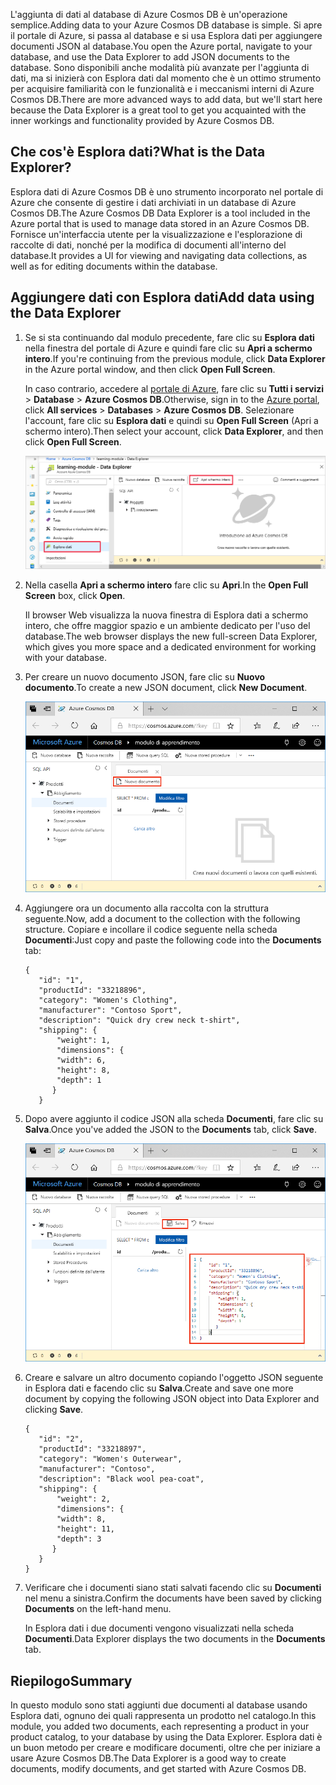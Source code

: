 <span data-ttu-id="e5e6f-101">L'aggiunta di dati al database di Azure Cosmos DB è un'operazione semplice.</span><span class="sxs-lookup"><span data-stu-id="e5e6f-101">Adding data to your Azure Cosmos DB database is simple.</span></span> <span data-ttu-id="e5e6f-102">Si apre il portale di Azure, si passa al database e si usa Esplora dati per aggiungere documenti JSON al database.</span><span class="sxs-lookup"><span data-stu-id="e5e6f-102">You open the Azure portal, navigate to your database, and use the Data Explorer to add JSON documents to the database.</span></span> <span data-ttu-id="e5e6f-103">Sono disponibili anche modalità più avanzate per l'aggiunta di dati, ma si inizierà con Esplora dati dal momento che è un ottimo strumento per acquisire familiarità con le funzionalità e i meccanismi interni di Azure Cosmos DB.</span><span class="sxs-lookup"><span data-stu-id="e5e6f-103">There are more advanced ways to add data, but we'll start here because the Data Explorer is a great tool to get you acquainted with the inner workings and functionality provided by Azure Cosmos DB.</span></span>

## <a name="what-is-the-data-explorer"></a><span data-ttu-id="e5e6f-104">Che cos'è Esplora dati?</span><span class="sxs-lookup"><span data-stu-id="e5e6f-104">What is the Data Explorer?</span></span>
<span data-ttu-id="e5e6f-105">Esplora dati di Azure Cosmos DB è uno strumento incorporato nel portale di Azure che consente di gestire i dati archiviati in un database di Azure Cosmos DB.</span><span class="sxs-lookup"><span data-stu-id="e5e6f-105">The Azure Cosmos DB Data Explorer is a tool included in the Azure portal that is used to manage data stored in an Azure Cosmos DB.</span></span> <span data-ttu-id="e5e6f-106">Fornisce un'interfaccia utente per la visualizzazione e l'esplorazione di raccolte di dati, nonché per la modifica di documenti all'interno del database.</span><span class="sxs-lookup"><span data-stu-id="e5e6f-106">It provides a UI for viewing and navigating data collections, as well as for editing documents within the database.</span></span>

## <a name="add-data-using-the-data-explorer"></a><span data-ttu-id="e5e6f-107">Aggiungere dati con Esplora dati</span><span class="sxs-lookup"><span data-stu-id="e5e6f-107">Add data using the Data Explorer</span></span>

1. <span data-ttu-id="e5e6f-108">Se si sta continuando dal modulo precedente, fare clic su **Esplora dati** nella finestra del portale di Azure e quindi fare clic su **Apri a schermo intero**.</span><span class="sxs-lookup"><span data-stu-id="e5e6f-108">If you're continuing from the previous module, click **Data Explorer** in the Azure portal window, and then click **Open Full Screen**.</span></span>

    <span data-ttu-id="e5e6f-109">In caso contrario, accedere al [portale di Azure](https://portal.azure.com/?azure-portal=true), fare clic su **Tutti i servizi** > **Database** > **Azure Cosmos DB**.</span><span class="sxs-lookup"><span data-stu-id="e5e6f-109">Otherwise, sign in to the [Azure portal](https://portal.azure.com/?azure-portal=true), click **All services** > **Databases** > **Azure Cosmos DB**.</span></span> <span data-ttu-id="e5e6f-110">Selezionare l'account, fare clic su **Esplora dati** e quindi su **Open Full Screen** (Apri a schermo intero).</span><span class="sxs-lookup"><span data-stu-id="e5e6f-110">Then select your account, click **Data Explorer**, and then click **Open Full Screen**.</span></span>
 
   ![Creare nuovi documenti in Esplora dati nel portale di Azure](../media/3-azure-cosmosdb-data-explorer-full-screen.png)

2. <span data-ttu-id="e5e6f-112">Nella casella **Apri a schermo intero** fare clic su **Apri**.</span><span class="sxs-lookup"><span data-stu-id="e5e6f-112">In the **Open Full Screen** box, click **Open**.</span></span>

    <span data-ttu-id="e5e6f-113">Il browser Web visualizza la nuova finestra di Esplora dati a schermo intero, che offre maggior spazio e un ambiente dedicato per l'uso del database.</span><span class="sxs-lookup"><span data-stu-id="e5e6f-113">The web browser displays the new full-screen Data Explorer, which gives you more space and a dedicated environment for working with your database.</span></span>

3. <span data-ttu-id="e5e6f-114">Per creare un nuovo documento JSON, fare clic su **Nuovo documento**.</span><span class="sxs-lookup"><span data-stu-id="e5e6f-114">To create a new JSON document, click **New Document**.</span></span>

   ![Creare nuovi documenti in Esplora dati nel portale di Azure](../media/3-azure-cosmosdb-data-explorer-new-document.png)

4. <span data-ttu-id="e5e6f-116">Aggiungere ora un documento alla raccolta con la struttura seguente.</span><span class="sxs-lookup"><span data-stu-id="e5e6f-116">Now, add a document to the collection with the following structure.</span></span> <span data-ttu-id="e5e6f-117">Copiare e incollare il codice seguente nella scheda **Documenti**:</span><span class="sxs-lookup"><span data-stu-id="e5e6f-117">Just copy and paste the following code into the **Documents** tab:</span></span>

     ```
    {
        "id": "1",
        "productId": "33218896",
        "category": "Women's Clothing",
        "manufacturer": "Contoso Sport",
        "description": "Quick dry crew neck t-shirt",
        "shipping": {
            "weight": 1,
            "dimensions": {
            "width": 6,
            "height": 8,
            "depth": 1
           }
        }
     ```

5. <span data-ttu-id="e5e6f-118">Dopo avere aggiunto il codice JSON alla scheda **Documenti**, fare clic su **Salva**.</span><span class="sxs-lookup"><span data-stu-id="e5e6f-118">Once you've added the JSON to the **Documents** tab, click **Save**.</span></span>

    ![Copiare i dati JSON e fare clic su Salva in Esplora dati nel portale di Azure](../media/3-azure-cosmosdb-data-explorer-save-document.png)

6. <span data-ttu-id="e5e6f-120">Creare e salvare un altro documento copiando l'oggetto JSON seguente in Esplora dati e facendo clic su **Salva**.</span><span class="sxs-lookup"><span data-stu-id="e5e6f-120">Create and save one more document by copying the following JSON object into Data Explorer and clicking **Save**.</span></span>

     ```
    {
        "id": "2",
        "productId": "33218897",
        "category": "Women's Outerwear",
        "manufacturer": "Contoso",
        "description": "Black wool pea-coat",
        "shipping": {
            "weight": 2,
            "dimensions": {
            "width": 8,
            "height": 11,
            "depth": 3
           }
        }
    }
     ```

7. <span data-ttu-id="e5e6f-121">Verificare che i documenti siano stati salvati facendo clic su **Documenti** nel menu a sinistra.</span><span class="sxs-lookup"><span data-stu-id="e5e6f-121">Confirm the documents have been saved by clicking **Documents** on the left-hand menu.</span></span> 

    <span data-ttu-id="e5e6f-122">In Esplora dati i due documenti vengono visualizzati nella scheda **Documenti**.</span><span class="sxs-lookup"><span data-stu-id="e5e6f-122">Data Explorer displays the two documents in the **Documents** tab.</span></span>

## <a name="summary"></a><span data-ttu-id="e5e6f-123">Riepilogo</span><span class="sxs-lookup"><span data-stu-id="e5e6f-123">Summary</span></span>

<span data-ttu-id="e5e6f-124">In questo modulo sono stati aggiunti due documenti al database usando Esplora dati, ognuno dei quali rappresenta un prodotto nel catalogo.</span><span class="sxs-lookup"><span data-stu-id="e5e6f-124">In this module, you added two documents, each representing a product in your product catalog, to your database by using the Data Explorer.</span></span> <span data-ttu-id="e5e6f-125">Esplora dati è un buon metodo per creare e modificare documenti, oltre che per iniziare a usare Azure Cosmos DB.</span><span class="sxs-lookup"><span data-stu-id="e5e6f-125">The Data Explorer is a good way to create documents, modify documents, and get started with Azure Cosmos DB.</span></span>  
